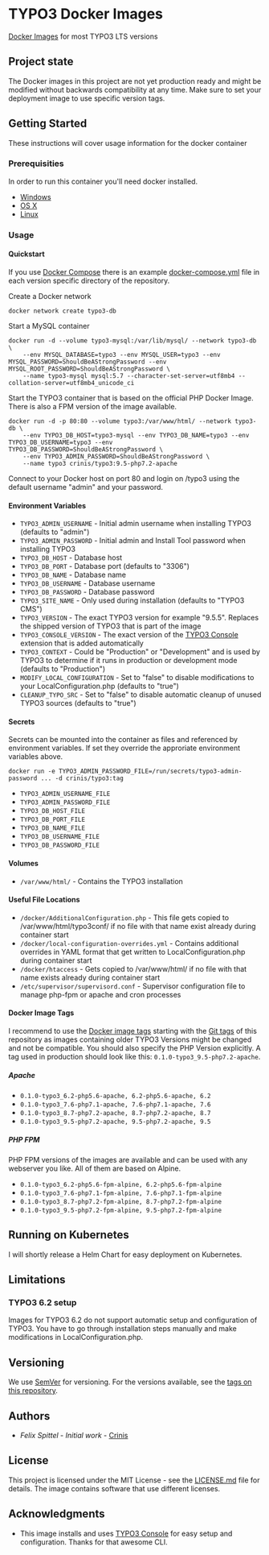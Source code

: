 # TYPO3 Docker Images

[Docker Images](https://hub.docker.com/r/crinis/typo3) for most TYPO3 LTS versions

## Project state

The Docker images in this project are not yet production ready and might be modified without backwards compatibility at any time. Make sure to set your deployment image to use specific version tags.

## Getting Started

These instructions will cover usage information for the docker container 

### Prerequisities

In order to run this container you'll need docker installed.

* [Windows](https://docs.docker.com/windows/started)
* [OS X](https://docs.docker.com/mac/started/)
* [Linux](https://docs.docker.com/linux/started/)

### Usage

#### Quickstart

If you use [Docker Compose](https://docs.docker.com/compose/) there is an example [docker-compose.yml](9.5/docker-compose.yml) file in each version specific directory of the repository.

Create a Docker network
```shell
docker network create typo3-db
```

Start a MySQL container

```shell
docker run -d --volume typo3-mysql:/var/lib/mysql/ --network typo3-db \
    --env MYSQL_DATABASE=typo3 --env MYSQL_USER=typo3 --env MYSQL_PASSWORD=ShouldBeAStrongPassword --env MYSQL_ROOT_PASSWORD=ShouldBeAStrongPassword \
    --name typo3-mysql mysql:5.7 --character-set-server=utf8mb4 --collation-server=utf8mb4_unicode_ci
```

Start the TYPO3 container that is based on the official PHP Docker Image. There is also a FPM version of the image available.

```shell
docker run -d -p 80:80 --volume typo3:/var/www/html/ --network typo3-db \
    --env TYPO3_DB_HOST=typo3-mysql --env TYPO3_DB_NAME=typo3 --env TYPO3_DB_USERNAME=typo3 --env TYPO3_DB_PASSWORD=ShouldBeAStrongPassword \
    --env TYPO3_ADMIN_PASSWORD=ShouldBeAStrongPassword \
    --name typo3 crinis/typo3:9.5-php7.2-apache
```

Connect to your Docker host on port 80 and login on /typo3 using the default username "admin" and your password.

#### Environment Variables

* `TYPO3_ADMIN_USERNAME` - Initial admin username when installing TYPO3 (defaults to "admin")
* `TYPO3_ADMIN_PASSWORD` - Initial admin and Install Tool password when installing TYPO3
* `TYPO3_DB_HOST` - Database host
* `TYPO3_DB_PORT` - Database port (defaults to "3306")
* `TYPO3_DB_NAME` - Database name
* `TYPO3_DB_USERNAME` - Database username
* `TYPO3_DB_PASSWORD` - Database password
* `TYPO3_SITE_NAME` - Only used during installation (defaults to "TYPO3 CMS")
* `TYPO3_VERSION` - The exact TYPO3 version for example "9.5.5". Replaces the shipped version of TYPO3 that is part of the image
* `TYPO3_CONSOLE_VERSION` - The exact version of the [TYPO3 Console](https://github.com/TYPO3-Console/TYPO3-Console) extension that is added automatically
* `TYPO3_CONTEXT` - Could be "Production" or "Development" and is used by TYPO3 to determine if it runs in production or development mode (defaults to "Production")
* `MODIFY_LOCAL_CONFIGURATION` - Set to "false" to disable modifications to your LocalConfiguration.php (defaults to "true")
* `CLEANUP_TYPO_SRC` - Set to "false" to disable automatic cleanup of unused TYPO3 sources (defaults to "true")

#### Secrets

Secrets can be mounted into the container as files and referenced by environment variables. If set they override the approriate environment variables above.
```
docker run -e TYPO3_ADMIN_PASSWORD_FILE=/run/secrets/typo3-admin-password ... -d crinis/typo3:tag
```

* `TYPO3_ADMIN_USERNAME_FILE`
* `TYPO3_ADMIN_PASSWORD_FILE`
* `TYPO3_DB_HOST_FILE`
* `TYPO3_DB_PORT_FILE`
* `TYPO3_DB_NAME_FILE`
* `TYPO3_DB_USERNAME_FILE`
* `TYPO3_DB_PASSWORD_FILE`

#### Volumes

* `/var/www/html/` - Contains the TYPO3 installation

#### Useful File Locations

* `/docker/AdditionalConfiguration.php` - This file gets copied to /var/www/html/typo3conf/ if no file with that name exist already during container start
* `/docker/local-configuration-overrides.yml` - Contains additional overrides in YAML format that get written to LocalConfiguration.php during container start
* `/docker/htaccess` - Gets copied to /var/www/html/ if no file with that name exists already during container start
* `/etc/supervisor/supervisord.conf` - Supervisor configuration file to manage php-fpm or apache and cron processes 

#### Docker Image Tags

I recommend to use the [Docker image tags](https://hub.docker.com/r/crinis/typo3/tags) starting with the [Git tags](https://github.com/crinis/typo3-docker/tags) of this repository as images containing older TYPO3 Versions might be changed and not be compatible. You should also specify the PHP Version explicitly. A tag used in production should look like this: `0.1.0-typo3_9.5-php7.2-apache`.

##### Apache

* `0.1.0-typo3_6.2-php5.6-apache, 6.2-php5.6-apache, 6.2`
* `0.1.0-typo3_7.6-php7.1-apache, 7.6-php7.1-apache, 7.6`
* `0.1.0-typo3_8.7-php7.2-apache, 8.7-php7.2-apache, 8.7`
* `0.1.0-typo3_9.5-php7.2-apache, 9.5-php7.2-apache, 9.5`

##### PHP FPM

PHP FPM versions of the images are available and can be used with any webserver you like. All of them are based on Alpine.
* `0.1.0-typo3_6.2-php5.6-fpm-alpine, 6.2-php5.6-fpm-alpine`
* `0.1.0-typo3_7.6-php7.1-fpm-alpine, 7.6-php7.1-fpm-alpine`
* `0.1.0-typo3_8.7-php7.2-fpm-alpine, 8.7-php7.2-fpm-alpine`
* `0.1.0-typo3_9.5-php7.2-fpm-alpine, 9.5-php7.2-fpm-alpine`

## Running on Kubernetes

I will shortly release a Helm Chart for easy deployment on Kubernetes.

## Limitations

### TYPO3 6.2 setup

Images for TYPO3 6.2 do not support automatic setup and configuration of TYPO3. You have to go through installation steps manually and make modifications in LocalConfiguration.php.

## Versioning

We use [SemVer](http://semver.org/) for versioning. For the versions available, see the [tags on this repository](https://github.com/crinis/typo3-docker/tags). 

## Authors

* *Felix Spittel* - *Initial work* - [Crinis](https://github.com/crinis)

## License

This project is licensed under the MIT License - see the [LICENSE.md](LICENSE.md) file for details. The image contains software that use different licenses.

## Acknowledgments

* This image installs and uses [TYPO3 Console](https://github.com/TYPO3-Console/TYPO3-Console) for easy setup and configuration. Thanks for that awesome CLI.
